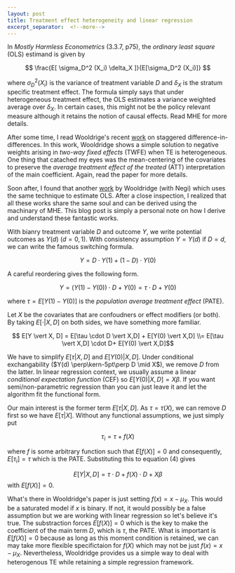 ```yaml
---
layout: post
title: Treatment effect heterogeneity and linear regression
excerpt_separator:  <!--more-->
---
```


In _Mostly Harmless Econometrics_ (3.3.7, p75), the _ordinary least square_ (OLS) estimand is given by

$$
\frac{E[ \sigma_D^2 (X_i) \delta_X ]}{E[\sigma_D^2 (X_i)]}
$$

where $\sigma_D^2(X_i)$ is the variance of treatment variable $D$ and $\delta_X$ is the stratum specific treatment effect.
The formula simply says that under heterogeneous treatment effect, the OLS estimates a variance weighted average over $\delta_X$.
In certain cases, this might not be the policy relevant measure although it retains the notion of causal effects.
Read MHE for more details.

After some time, I read Wooldrige's recent [work](https://papers.ssrn.com/sol3/papers.cfm?abstract_id=3906345) on staggered difference-in-differences.
In this work, Wooldridge shows a simple solution to negative weights arising in _two-way fixed effects_ (TWFE) when TE is heterogeneous.
One thing that catached my eyes was the mean-centering of the covariates to preserve the _average treatment effect of the treated_ (ATT) interpretation of the main coefficient.
Again, read the paper for more details.

Soon after, I found that another [work](https://www.tandfonline.com/doi/abs/10.1080/07474938.2020.1824732?journalCode=lecr20) by Wooldridge (with Negi) which uses the same technique to estimate OLS.
After a close inspection, I realized that all these works share the same soul and can be derived using the machinary of MHE.
This blog post is simply a personal note on how I derive and understand these fantastic works.

With bianry treatment variable $D$ and outcome $Y$, we write potential outcomes as $Y(d)$ ($d=0,1$).
With consistency assumption $Y = Y(d)$ if $D=d$, we can write the famous switching formula.

$$ Y = D \cdot Y(1) + (1-D) \cdot Y(0) $$

A careful reordering gives the following form.

$$ Y = (Y(1) - Y(0)) \cdot D + Y(0) = \tau \cdot D + Y(0) $$

where $\tau = E[Y(1)- Y(0)]$ is the _population average treatment effect_ (PATE).


Let $X$ be the covariates that are confoudners or effect modifiers (or both).
By taking $E[\cdot \vert X, D]$ on both sides, we have something more familiar.

$$ E[Y \vert X, D] = E[\tau \cdot D \vert X,D] + E[Y(0) \vert X,D]  \\=  E[\tau \vert X,D] \cdot D+ E[Y(0) \vert X,D]$$

We have to simplify $E[\tau \vert X,D]$ and $E[Y(0) \vert X,D]$.
Under conditional exchangability ($Y(d) \perp\kern-5pt\perp D \mid X$), we remove $D$ from the latter. 
In linear regression context, we usually assume a linear _conditional expectation function_ (CEF) so $E[Y(0) \vert X,D] = X\beta$.
If you want semi/non-parametric regression than you can just leave it and let the algorithm fit the functional form.

Our main interest is the former term $E[\tau \vert X,D]$.
As $\tau = \tau(X)$, we can remove $D$ first so we have $E[\tau \vert X]$.
Without any functional assumptions, we just simply put

$$
\tau_i = \tau + f(X)
$$

where $f$ is some arbitrary function such that $E[f(X)] = 0$ and consequently, $E[\tau_i] = \tau$ which is the PATE.
Substituting this to equation (4) gives 

$$
E[Y \vert X,D ] = \tau \cdot D + f(X) \cdot D + X\beta
$$
with $E[f(X)] = 0$.

What's there in Wooldridge's paper is just setting $f(x) = x - \mu_X$. 
This would be a saturated model if $x$ is binary.
If not, it would possibly be a false assumption but we are working with linear regression so let's believe it's true.
The substraction forces $E[f(X)]=0$ which is the key to make the coefficient of the main term $D$, which is $\tau$, the PATE.
What is important is $E[f(X)]=0$ because as long as this moment condition is retained, we can may take more flexible specifictaion for $f(X)$ which may not be just $f(x) = x-\mu_X$.
Nevertheless, Wooldridge provides us a simple way to deal with heterogenous TE while retaining a simple regression framework.





